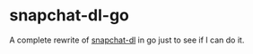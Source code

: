 # snapchat-dl-go

A complete rewrite of [snapchat-dl](https://github.com/skyme5/snapchat-dl) in go just to see if I can do it.
